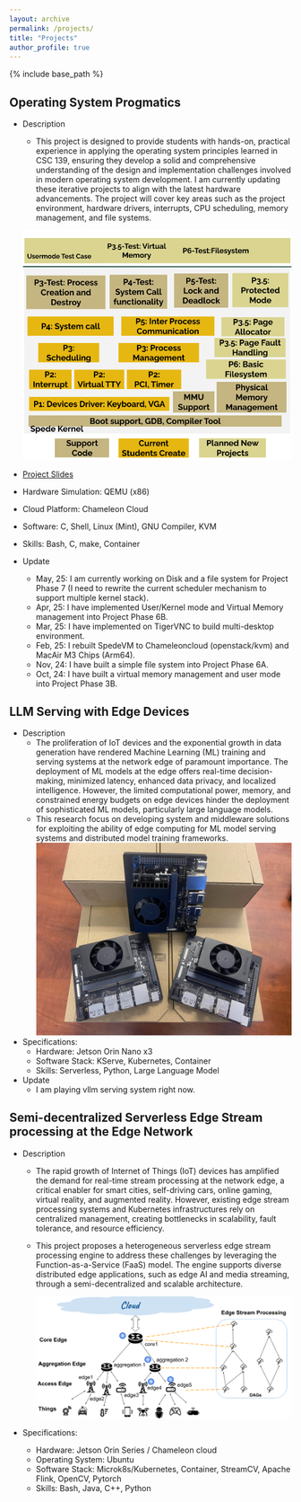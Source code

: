 ```yaml
---
layout: archive
permalink: /projects/
title: "Projects"
author_profile: true
---
```


{% include base_path %}

## Operating System Progmatics
  * Description
    - This project is designed to provide students with hands-on, practical experience in applying the operating system principles learned in CSC 139, ensuring they develop a solid and comprehensive understanding of the design and implementation challenges involved in modern operating system development. I am currently updating these iterative projects to align with the latest hardware advancements. The project will cover key areas such as the project environment, hardware drivers, interrupts, CPU scheduling, memory management, and file systems.

  	![image info](../images/159-CurrentProject-new.png)

  * [Project Slides](https://drive.google.com/file/d/1u6thlczTnHqV7ajLgfDGRxd-Jdrdz8lb/view?usp=sharing)
  * Hardware Simulation: QEMU (x86)
  * Cloud Platform: Chameleon Cloud
  * Software: C, Shell, Linux (Mint), GNU Compiler, KVM
  * Skills: Bash, C, make, Container
* Update
  * May, 25: I am currently working on Disk and a file system for Project Phase 7 (I need to rewrite the current scheduler mechanism to support multiple kernel stack).
  * Apr, 25: I have implemented User/Kernel mode and Virtual Memory management into Project Phase 6B. 
  * Mar, 25: I have implemented on TigerVNC to build multi-desktop environment. 
  * Feb, 25: I rebuilt SpedeVM to Chameleoncloud (openstack/kvm) and MacAir M3 Chips (Arm64). 
  * Nov, 24: I have built a simple file system into Project Phase 6A.
  * Oct, 24: I have built a virtual memory management and user mode into Project Phase 3B.

## LLM Serving with Edge Devices
  * Description
    - The proliferation of IoT devices and the exponential growth in data generation have rendered Machine Learning (ML) training and serving systems at the network edge of paramount importance. The deployment of ML models at the edge offers real-time decision-making, minimized latency, enhanced data privacy, and localized intelligence. However, the limited computational power, memory, and constrained energy budgets on edge devices hinder the deployment of sophisticated ML models, particularly large language models.
    - This research focus on developing system and middleware solutions for exploiting the ability of edge computing for ML model serving systems and distributed model training frameworks.
  ![image info](../images/jetson.jpg)
  * Specifications:
    * Hardware: Jetson Orin Nano x3 
    * Software Stack: KServe, Kubernetes, Container
    * Skills: Serverless, Python, Large Language Model
  * Update
    * I am playing vllm serving system right now. 

## Semi-decentralized Serverless Edge Stream processing at the Edge Network
  * Description
    - The rapid growth of Internet of Things (IoT) devices has amplified the demand for real-time stream processing at the network edge, a critical enabler for smart cities, self-driving cars, online gaming, virtual reality, and augmented reality. However, existing edge stream processing systems and Kubernetes infrastructures rely on centralized management, creating bottlenecks in scalability, fault tolerance, and resource efficiency.
    - This project proposes a heterogeneous serverless edge stream processing engine to address these challenges by leveraging the Function-as-a-Service (FaaS) model. The engine supports diverse distributed edge applications, such as edge AI and media streaming, through a semi-decentralized and scalable architecture.

      ![image info](../images/IoT.png)

  * Specifications:
    * Hardware: Jetson Orin Series / Chameleon cloud
    * Operating System: Ubuntu
    * Software Stack: Microk8s/Kubernetes, Container, StreamCV, Apache Flink, OpenCV, Pytorch
    * Skills: Bash, Java, C++, Python


